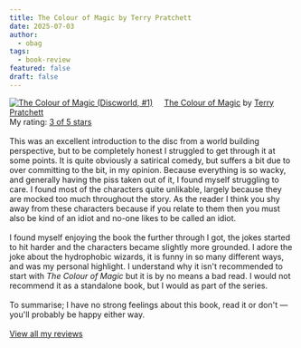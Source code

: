 ```yaml
---
title: The Colour of Magic by Terry Pratchett
date: 2025-07-03
author:
  - obag
tags:
  - book-review
featured: false
draft: false
---
```

<a href="https://www.goodreads.com/book/show/601238.The_Colour_of_Magic" style="float: left; padding-right: 20px"><img border="0" alt="The Colour of Magic (Discworld, #1)" src="https://i.gr-assets.com/images/S/compressed.photo.goodreads.com/books/1692616592l/601238._SY160_.jpg" /></a><a href="https://www.goodreads.com/book/show/601238.The_Colour_of_Magic">The Colour of Magic</a> by <a href="https://www.goodreads.com/author/show/1654.Terry_Pratchett">Terry Pratchett</a><br/>
My rating: <a href="https://www.goodreads.com/review/show/7702522816">3 of 5 stars</a><br /><br />
 This was an excellent introduction to the disc from a world building perspective, but to be completely honest I struggled to get through it at some points. It is quite obviously a satirical comedy, but suffers a bit due to over committing to the bit, in my opinion. Because everything is so wacky, and generally having the piss taken out of it, I found myself struggling to care. I found most of the characters quite unlikable, largely because they are mocked too much throughout the story. As the reader I think you shy away from these characters because if you relate to them then you must also be kind of an idiot and no-one likes to be called an idiot.<br /><br />I found myself enjoying the book the further through I got, the jokes started to hit harder and the characters became slightly more grounded. I adore the joke about the hydrophobic wizards, it is funny in so many different ways, and was my personal highlight. I understand why it isn't recommended to start with <i>The Colour of Magic</i> but it is by no means a bad read. I would not recommend it as a standalone book, but I would as part of the series.<br /><br />To summarise; I have no strong feelings about this book, read it or don't — you'll probably be happy either way.
<br/><br/>
<a href="https://www.goodreads.com/review/list/189775425-obag">View all my reviews</a>
